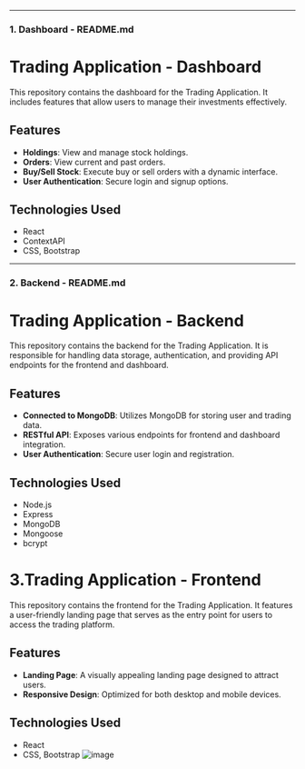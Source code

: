 
---
### **1. Dashboard - README.md**
# Trading Application - Dashboard

This repository contains the dashboard for the Trading Application. It includes features that allow users to manage their investments effectively.

## Features

- **Holdings**: View and manage stock holdings.
- **Orders**: View current and past orders.
- **Buy/Sell Stock**: Execute buy or sell orders with a dynamic interface.
- **User Authentication**: Secure login and signup options.

## Technologies Used

- React
- ContextAPI
- CSS, Bootstrap


---

### **2. Backend - README.md**
# Trading Application - Backend

This repository contains the backend for the Trading Application. It is responsible for handling data storage, authentication, and providing API endpoints for the frontend and dashboard.

## Features

- **Connected to MongoDB**: Utilizes MongoDB for storing user and trading data.
- **RESTful API**: Exposes various endpoints for frontend and dashboard integration.
- **User Authentication**: Secure user login and registration.

## Technologies Used

- Node.js
- Express
- MongoDB
- Mongoose
- bcrypt

# 3.Trading Application - Frontend

This repository contains the frontend for the Trading Application. It features a user-friendly landing page that serves as the entry point for users to access the trading platform.

## Features

- **Landing Page**: A visually appealing landing page designed to attract users.
- **Responsive Design**: Optimized for both desktop and mobile devices.

## Technologies Used

- React
- CSS, Bootstrap
![image](https://github.com/user-attachments/assets/2ebdd8db-948a-4678-b97b-f59867dbc4f0)


